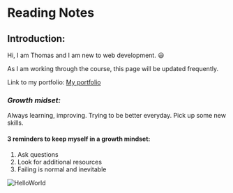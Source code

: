 # Reading Notes

## Introduction:
Hi, I am Thomas and I am new to web development. 😃

As I am working through the course, this page will be updated frequently.

Link to my portfolio: [My portfolio](https://github.com/Rapib) 


### *Growth midset:*
Always learning, improving. Trying to be better everyday. Pick up some new skills.

#### **3 reminders to keep myself in a growth mindset:**

1. Ask questions
2. Look for additional resources 
3. Failing is normal and inevitable

![HelloWorld](https://raw.githubusercontent.com/helloSystem/hello/1d1e69be8a689c5e0a176df821c14f0b49b241a4/branding/hello_variation.svg)
